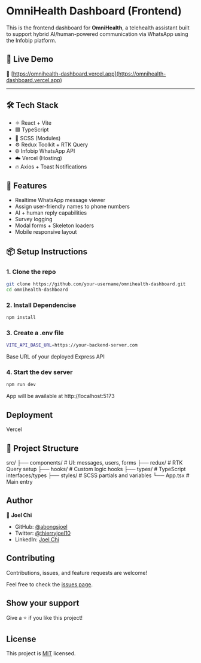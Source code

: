 # OmniHealth Dashboard (Frontend)

This is the frontend dashboard for **OmniHealth**, a telehealth assistant built to support hybrid AI/human-powered communication via WhatsApp using the Infobip platform.

## 🚀 Live Demo

🔗 [https://omnihealth-dashboard.vercel.app](https://omnihealth-dashboard.vercel.app)

---

<!-- ## ✅ CI/CD Status

[![Vercel Deployment](https://vercel.com/api/button)](https://vercel.com/your-vercel-username/vercel-project-name)

[![CI](https://github.com/your-username/omnihealth-dashboard/actions/workflows/main.yml/badge.svg)](https://github.com/your-username/omnihealth-dashboard/actions)

--- -->

<!-- ## 🚀 Tech Stack

- [React](https://reactjs.org/)
- [Vite](https://vitejs.dev/)
- [TypeScript](https://www.typescriptlang.org/)
- [Redux Toolkit & RTK Query](https://redux-toolkit.js.org/)
- [SCSS Modules](https://sass-lang.com/)
- [Infobip WhatsApp API](https://www.infobip.com/channels/whatsapp)
- [Axios](https://axios-http.com/)
- [react-hot-toast](https://react-hot-toast.com/) -->

## 🛠 Tech Stack

- ⚛️ React + Vite
- 🟦 TypeScript
- 💅 SCSS (Modules)
- ⚙️ Redux Toolkit + RTK Query
- 🌐 Infobip WhatsApp API
- ☁️ Vercel (Hosting)
- 🔥 Axios + Toast Notifications

## 🧩 Features

- Realtime WhatsApp message viewer
- Assign user-friendly names to phone numbers
- AI + human reply capabilities
- Survey logging
- Modal forms + Skeleton loaders
- Mobile responsive layout

## 📦 Setup Instructions

### 1. Clone the repo

```bash
git clone https://github.com/your-username/omnihealth-dashboard.git
cd omnihealth-dashboard
```

### 2. Install Dependencise

```bash
npm install
```

### 3. Create a .env file

```bash
VITE_API_BASE_URL=https://your-backend-server.com
```

Base URL of your deployed Express API

### 4. Start the dev server

```bash
npm run dev
```

App will be available at http://localhost:5173

## Deployment

Vercel

## 📁 Project Structure

src/
├── components/ # UI: messages, users, forms
├── redux/ # RTK Query setup
├── hooks/ # Custom logic hooks
├── types/ # TypeScript interfaces/types
├── styles/ # SCSS partials and variables
└── App.tsx # Main entry

## Author

👤 **Joel Chi**

- GitHub: [@abongsjoel](https://github.com/abongsjoel)
- Twitter: [@thierryjoel10](https://twitter.com/ThierryJoel10)
- LinkedIn: [Joel Chi](https://www.linkedin.com/in/joel-chi-b4285a97/)

## Contributing

Contributions, issues, and feature requests are welcome!

Feel free to check the [issues page](https://github.com/abongsjoel/omnihealth-dashboard/issues).

## Show your support

Give a ⭐️ if you like this project!

## License

  <p>This project is <a href="../main/LICENSE">MIT</a> licensed.</p>
